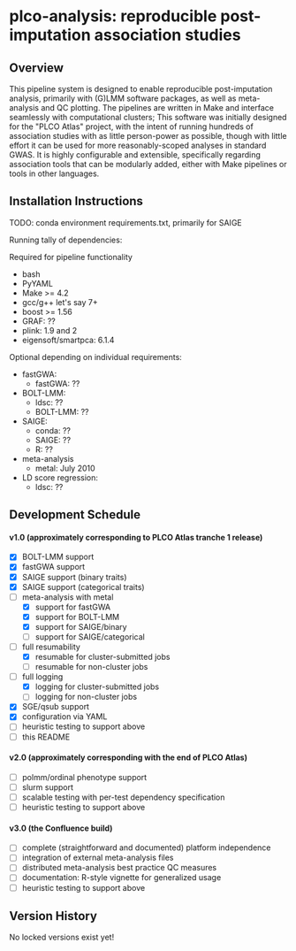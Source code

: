# plco-analysis: reproducible post-imputation association studies

## Overview

This pipeline system is designed to enable reproducible post-imputation analysis,
primarily with (G)LMM software packages, as well as meta-analysis and QC plotting.
The pipelines are written in Make and interface seamlessly with computational clusters;
This software was initially designed for the "PLCO Atlas" project, with the intent
of running hundreds of association studies with as little person-power as possible,
though with little effort it can be used for more reasonably-scoped analyses in standard
GWAS. It is highly configurable and extensible, specifically regarding association tools
that can be modularly added, either with Make pipelines or tools in other languages.

## Installation Instructions

TODO: conda environment requirements.txt, primarily for SAIGE

Running tally of dependencies:

Required for pipeline functionality
- bash
- PyYAML
- Make >= 4.2
- gcc/g++ let's say 7+
- boost >= 1.56
- GRAF: ??
- plink: 1.9 and 2
- eigensoft/smartpca: 6.1.4

Optional depending on individual requirements:
- fastGWA:
  - fastGWA: ??
- BOLT-LMM:
  - ldsc: ??
  - BOLT-LMM: ??
- SAIGE:
  - conda: ??
  - SAIGE: ??
  - R: ??
- meta-analysis
  - metal: July 2010
- LD score regression:
  - ldsc: ??


## Development Schedule
#### v1.0 (approximately corresponding to PLCO Atlas tranche 1 release)
- [x] BOLT-LMM support
- [x] fastGWA support
- [x] SAIGE support (binary traits)
- [x] SAIGE support (categorical traits)
- [ ] meta-analysis with metal
  - [x] support for fastGWA
  - [x] support for BOLT-LMM
  - [x] support for SAIGE/binary
  - [ ] support for SAIGE/categorical
- [ ] full resumability
  - [x] resumable for cluster-submitted jobs
  - [ ] resumable for non-cluster jobs
- [ ] full logging
  - [x] logging for cluster-submitted jobs
  - [ ] logging for non-cluster jobs
- [x] SGE/qsub support
- [x] configuration via YAML
- [ ] heuristic testing to support above
- [ ] this README

#### v2.0 (approximately corresponding with the end of PLCO Atlas)
- [ ] polmm/ordinal phenotype support
- [ ] slurm support
- [ ] scalable testing with per-test dependency specification
- [ ] heuristic testing to support above

#### v3.0 (the Confluence build)
- [ ] complete (straightforward and documented) platform independence
- [ ] integration of external meta-analysis files
- [ ] distributed meta-analysis best practice QC measures
- [ ] documentation: R-style vignette for generalized usage
- [ ] heuristic testing to support above

## Version History
No locked versions exist yet!
